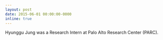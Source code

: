 ```yaml
---
layout: post
date: 2015-06-01 00:00:00-0000
inline: true
---
```


Hyunggu Jung was a Research Intern at Palo Alto Research Center (PARC).
